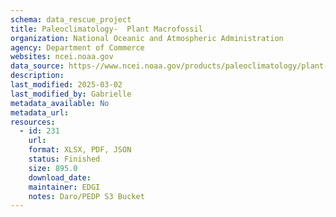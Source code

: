 ```yaml
---
schema: data_rescue_project 
title: Paleoclimatology-  Plant Macrofossil
organization: National Oceanic and Atmospheric Administration
agency: Department of Commerce
websites: ncei.noaa.gov
data_source: https-//www.ncei.noaa.gov/products/paleoclimatology/plant-macrofossil
description: 
last_modified: 2025-03-02
last_modified_by: Gabrielle
metadata_available: No
metadata_url: 
resources:
  - id: 231
    url: 
    format: XLSX, PDF, JSON
    status: Finished
    size: 895.0
    download_date: 
    maintainer: EDGI
    notes: Daro/PEDP S3 Bucket
---
```

